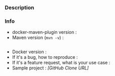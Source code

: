 <!-- Please fill out the following information to help us in analyzing the issue, but feel free to skip it if you don't have the information at hand or if it does not apply. Please remove everything which does not apply to the issue. -->

### Description

### Info

* docker-maven-plugin version :
* Maven version (`mvn -v`) :
```

```
* Docker version :
* If it's a bug, how to reproduce :
* If it's a feature request, what is your use case :
* Sample project : *[GitHub Clone URL]*
